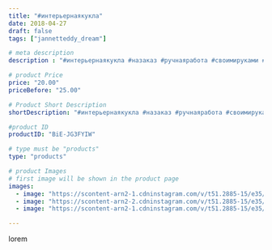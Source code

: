 ```yaml
---
title: "#интерьернаякукла"
date: 2018-04-27
draft: false
tags: ["jannetteddy_dream"]

# meta description
description : "#интерьернаякукла #назаказ #ручнаяработа #своимируками #хендмейд #интерьернаякукла"

# product Price
price: "20.00"
priceBefore: "25.00"

# Product Short Description
shortDescription: "#интерьернаякукла #назаказ #ручнаяработа #своимируками #хендмейд #интерьернаякукла"

#product ID
productID: "BiE-JG3FYIW"

# type must be "products"
type: "products"

# product Images
# first image will be shown in the product page
images:
  - image: "https://scontent-arn2-1.cdninstagram.com/v/t51.2885-15/e35/30884566_405067786584659_602583645340827648_n.jpg?_nc_ht=scontent-arn2-1.cdninstagram.com&_nc_cat=111&_nc_ohc=3KSI4tsyt-EAX_s2Egs&se=7&tp=1&oh=c8e6a583c7555cb635bbd9622b0f3fa6&oe=605C8B38&ig_cache_key=MTc2NjgxMDAyOTgyODYwMjk2Nw%3D%3D.2"
  - image: "https://scontent-arn2-2.cdninstagram.com/v/t51.2885-15/e35/30602314_187173872005032_4460977806444068864_n.jpg?_nc_ht=scontent-arn2-2.cdninstagram.com&_nc_cat=100&_nc_ohc=2FzYWHVkp5EAX9Z3eyq&se=7&tp=1&oh=17e333fd9dfa27c4286b1b08a6b79e46&oe=605B2B85&ig_cache_key=MTc2NjgxMDA2MDQ4ODgzMzgwNg%3D%3D.2"
  - image: "https://scontent-arn2-1.cdninstagram.com/v/t51.2885-15/e35/30830684_318116495383770_4259801302076227584_n.jpg?_nc_ht=scontent-arn2-1.cdninstagram.com&_nc_cat=106&_nc_ohc=0HSAkrDD9m0AX_VpWGY&se=7&tp=1&oh=f852f20bc47b7f4cd20f0b9c4b8d3963&oe=605C7C30&ig_cache_key=MTc2NjgxMDA2MDU0NzU5OTEwMQ%3D%3D.2"

---
```

lorem

